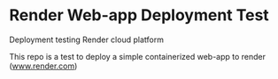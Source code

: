 # Render Web-app Deployment Test
Deployment testing Render cloud platform

This repo is a test to deploy a simple containerized web-app to render (www.render.com)
